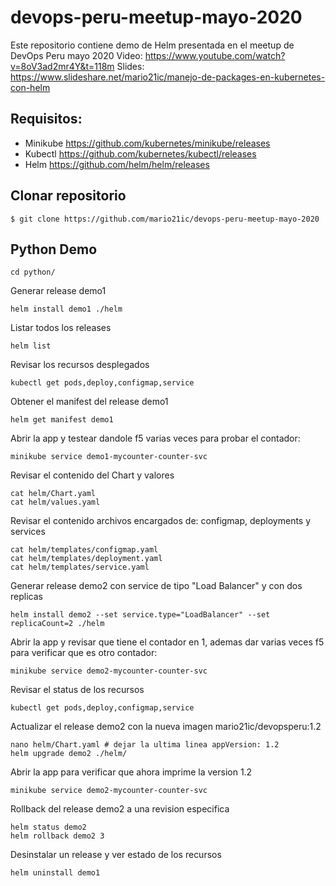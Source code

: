 # devops-peru-meetup-mayo-2020

Este repositorio contiene demo de Helm presentada en el meetup de DevOps Peru mayo 2020
Video: https://www.youtube.com/watch?v=8oV3ad2mr4Y&t=118m
Slides: https://www.slideshare.net/mario21ic/manejo-de-packages-en-kubernetes-con-helm

## Requisitos:
- Minikube https://github.com/kubernetes/minikube/releases
- Kubectl https://github.com/kubernetes/kubectl/releases
- Helm https://github.com/helm/helm/releases

## Clonar repositorio
```
$ git clone https://github.com/mario21ic/devops-peru-meetup-mayo-2020
```

## Python Demo
```
cd python/
```

Generar release demo1 
```
helm install demo1 ./helm
```

Listar todos los releases
```
helm list
```

Revisar los recursos desplegados
```
kubectl get pods,deploy,configmap,service
```

Obtener el manifest del release demo1 
```
helm get manifest demo1
```

Abrir la app y testear dandole f5 varias veces para probar el contador:
```
minikube service demo1-mycounter-counter-svc
```

Revisar el contenido del Chart y valores
```
cat helm/Chart.yaml
cat helm/values.yaml
```

Revisar el contenido archivos encargados de: configmap, deployments y services
```
cat helm/templates/configmap.yaml
cat helm/templates/deployment.yaml
cat helm/templates/service.yaml
```


Generar release demo2 con service de tipo "Load Balancer" y con dos replicas
```
helm install demo2 --set service.type="LoadBalancer" --set replicaCount=2 ./helm
```

Abrir la app y revisar que tiene el contador en 1, ademas dar varias veces f5 para verificar que es otro contador:
```
minikube service demo2-mycounter-counter-svc
```

Revisar el status de los recursos
```
kubectl get pods,deploy,configmap,service
```

Actualizar el release demo2 con la nueva imagen mario21ic/devopsperu:1.2
```
nano helm/Chart.yaml # dejar la ultima linea appVersion: 1.2
helm upgrade demo2 ./helm/
```

Abrir la app para verificar que ahora imprime la version 1.2
```
minikube service demo2-mycounter-counter-svc
```

Rollback del release demo2 a una revision especifica
```
helm status demo2
helm rollback demo2 3
```

Desinstalar un release y ver estado de los recursos
```
helm uninstall demo1
```
